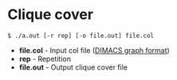 # Clique cover

```$ ./a.out [-r rep] [-o file.out] file.col```

- __file.col__ - Input col file ([DIMACS graph format](http://lcs.ios.ac.cn/~caisw/Resource/about_DIMACS_graph_format.txt))
- __rep__ - Repetition  
- __file.out__ - Output clique cover file

